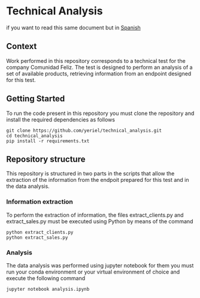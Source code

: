 # Technical Analysis

if you want to read this same document but in [Spanish](https://github.com/yeriel/technical_analysis/blob/main/Spanish.md)

## Context
Work performed in this repository corresponds to a technical test for the company Comunidad Feliz. The test is designed to perform an analysis of a set of available products, retrieving information from an endpoint designed for this test.

## Getting Started
To run the code present in this repository you must clone the repository and install the required dependencies as follows
``` 
git clone https://github.com/yeriel/technical_analysis.git
cd technical_analysis
pip install -r requirements.txt
```
## Repository structure
This repository is structured in two parts in the scripts that allow the extraction of the information from the endpoit prepared for this test and in the data analysis.

### Information extraction
To perform the extraction of information, the files extract_clients.py and extract_sales.py must be executed using Python by means of the command

```
python extract_clients.py 
python extract_sales.py
```

### Analysis
The data analysis was performed using jupyter notebook for them you must run your conda environment or your virtual environment of choice and execute the following command

```
jupyter notebook analysis.ipynb
```

